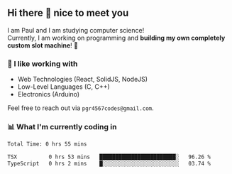 ## Hi there 👋 nice to meet you

I am Paul and I am studying computer science!  
Currently, I am working on programming and **building my own completely custom slot machine**! 🎰

### 🔭 I like working with
- Web Technologies (React, SolidJS, NodeJS)
- Low-Level Languages (C, C++)
- Electronics (Arduino)

Feel free to reach out via `pgr4567codes@gmail.com`.

### 📊 What I'm currently coding in
<!--START_SECTION:waka-->

```txt
Total Time: 0 hrs 55 mins

TSX          0 hrs 53 mins   ████████████████████████░   96.26 %
TypeScript   0 hrs 2 mins    █░░░░░░░░░░░░░░░░░░░░░░░░   03.74 %
```

<!--END_SECTION:waka-->
